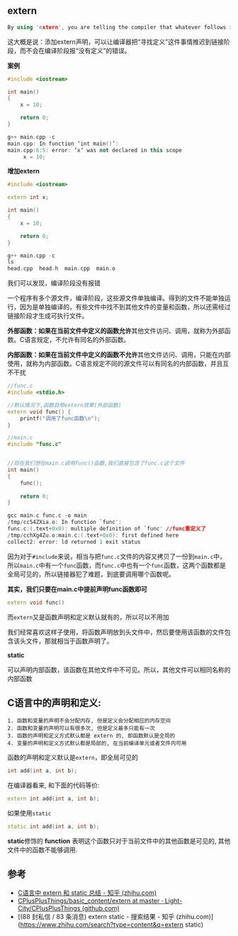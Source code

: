 ## extern

```c++
By using 'extern', you are telling the compiler that whatever follows it will be found (non-static) at link time; don't reserve anything for it in the current pass since it will be encountered later. Functions and variables are treated equally in this regard.
```

这大概是说：添加extern声明，可以让编译器把“寻找定义”这件事情推迟到链接阶段，而不会在编译阶段报“没有定义”的错误。

**案例**

```c++
#include <iostream>

int main()
{
    x = 10;

    return 0;
}
```

```c++
g++ main.cpp -c 
main.cpp: In function ‘int main()’:
main.cpp:6:5: error: ‘x’ was not declared in this scope
     x = 10;
```

**增加extern**

```c++
#include <iostream>

extern int x;

int main()
{
    x = 10;

    return 0;
}
```

```c++
g++ main.cpp -c 
ls
head.cpp  head.h  main.cpp  main.o
```

我们可以发现，编译阶段没有报错

一个程序有多个源文件，编译阶段，这些源文件单独编译。得到的文件不能单独运行，因为是单独编译的，有些文件中找不到其他文件的变量和函数，所以还需经过链接阶段才生成可执行文件。

**外部函数：**如果在当前文件中定义的函数**允许**其他文件访问、调用，就称为外部函数。C语言规定，不允许有同名的外部函数。

**内部函数：**如果在当前文件中定义的函数**不允许**其他文件访问、调用，只能在内部使用，就称为内部函数。C语言规定不同的源文件可以有同名的内部函数，并且互不干扰

```c++
//func.c
#include <stdio.h>

//默认情况下,函数自带extern效果(外部函数)
extern void func() {
	printf("调用了func函数\n");
}
```

```c++
//main.c
#include "func.c"


//现在我们想在main.c调用func()函数,我们直接包含了func.c这个文件
int main()
{
	func();
		
	return 0;
}
```

```c++
gcc main.c func.c -o main
/tmp/cc54ZXia.o: In function `func':
func.c:(.text+0x0): multiple definition of `func' //func重定义了
/tmp/cchXg4Zu.o:main.c:(.text+0x0): first defined here
collect2: error: ld returned 1 exit status
```

因为对于`#include`来说，相当与把`func.c`文件的内容又拷贝了一份到`main.c`中，所以`main.c`中有一个`func`函数，而`func.c`中也有一个`func`函数，这两个函数都是全局可见的，所以链接器犯了难题，到底要调用哪个函数呢。

**其实，我们只要在main.c中提前声明func函数即可**

```c++
extern void func()
```

而`extern`又是函数声明和定义默认就有的，所以可以不用加

我们经常喜欢这样子使用，将函数声明放到头文件中，然后要使用该函数的文件包含该头文件，那就相当于函数声明了。

**static**

可以声明内部函数，该函数在其他文件中不可见。所以，其他文件可以相同名称的内部函数

## **C语言中的声明和定义:**

```text
1. 函数和变量的声明不会分配内存, 但是定义会分配相应的内存空间
2. 函数和变量的声明可以有很多次, 但是定义最多只能有一次
3. 函数的声明和定义方式默认都是 extern 的, 即函数默认是全局的
4. 变量的声明和定义方式默认都是局部的, 在当前编译单元或者文件内可用
```

函数的声明和定义默认是`extern`，即全局可见的

 ```c++
 int add(int a, int b);
 ```

在编译器看来, 和下面的代码等价:

```c++
extern int add(int a, int b);
```

如果使用`static`

```c++
static int add(int a, int b);
```

**static**修饰的 **function** 表明这个函数只对于当前文件中的其他函数是可见的, 其他文件中的函数不能够调用.

## 参考

- [C语言中 extern 和 static 总结 - 知乎 (zhihu.com)](https://zhuanlan.zhihu.com/p/27586298)
- [CPlusPlusThings/basic_content/extern at master · Light-City/CPlusPlusThings (github.com)](https://github.com/Light-City/CPlusPlusThings/tree/master/basic_content/extern)
- [(88 封私信 / 83 条消息) extern static - 搜索结果 - 知乎 (zhihu.com)](https://www.zhihu.com/search?type=content&q=extern static)











































